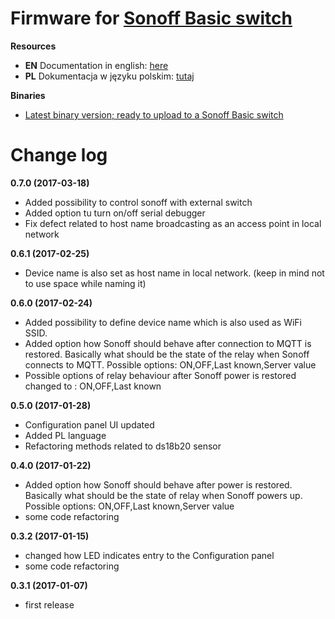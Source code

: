 # Firmware for [Sonoff Basic switch](http://sonoff.itead.cc/en/products/sonoff/sonoff-basic)

**Resources**
* **EN** Documentation in english: [here](http://smart-house.adrian.czabanowski.com/en-sonoff-firmware/)
* **PL** Dokumentacja w języku polskim: [tutaj](http://smart-house.adrian.czabanowski.com/firmware-sonoff/)

**Binaries**
* [Latest binary version; ready to upload to a Sonoff Basic switch](https://github.com/tschaban/SONOFF-Firmwares/tree/master/BASIC/)


# Change log

**0.7.0 (2017-03-18)**
* Added possibility to control sonoff with external switch
* Added option tu turn on/off serial debugger
* Fix defect related to host name broadcasting as an access point in local network

**0.6.1 (2017-02-25)**
* Device name is also set as host name in local network. (keep in mind not to use space while naming it)

**0.6.0 (2017-02-24)**
* Added possibility to define device name which is also used as WiFi SSID.
* Added option how Sonoff should behave after connection to MQTT is restored. Basically what should be the state of the relay when Sonoff connects to MQTT. Possible options: ON,OFF,Last known,Server value
* Possible options of relay behaviour after Sonoff power is restored changed to : ON,OFF,Last known

**0.5.0 (2017-01-28)**
* Configuration panel UI updated
* Added PL language
* Refactoring methods related to ds18b20 sensor

**0.4.0 (2017-01-22)**
* Added option how Sonoff should behave after power is restored. Basically what should be the state of relay when Sonoff powers up. Possible options: ON,OFF,Last known,Server value
* some code refactoring

**0.3.2 (2017-01-15)**
* changed how LED indicates entry to the Configuration panel
* some code refactoring

**0.3.1 (2017-01-07)**
* first release